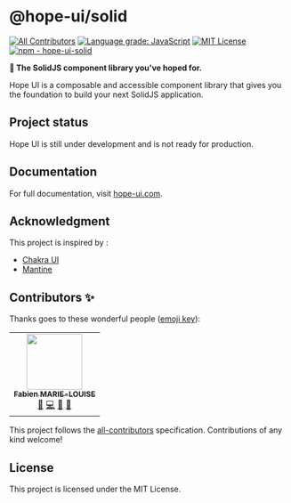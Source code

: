 # @hope-ui/solid

[![All Contributors](https://img.shields.io/badge/all_contributors-1-orange.svg?style=flat-square)](#contributors-)
[![Language grade: JavaScript](https://img.shields.io/lgtm/grade/javascript/g/fabien-ml/hope-ui.svg?logo=lgtm&logoWidth=18)](https://lgtm.com/projects/g/fabien-ml/hope-ui/context:javascript)
[![MIT License](https://badgen.net/github/license/fabien-ml/hope-ui "MIT License")](LICENSE.md)
[![npm - hope-ui-solid](https://badgen.net/npm/v/@hope-ui/solid "@hope-ui/solid npm")](https://www.npmjs.com/package/@hope-ui/solid)

**🤞 The SolidJS component library you've hoped for.**

Hope UI is a composable and accessible component library that gives you the foundation to build your next SolidJS application.

## Project status

Hope UI is still under development and is not ready for production.

## Documentation

For full documentation, visit [hope-ui.com](https://hope-ui.com/).

## Acknowledgment

This project is inspired by :

- [Chakra UI](https://chakra-ui.com/)
- [Mantine](https://mantine.dev/)

## Contributors ✨

Thanks goes to these wonderful people ([emoji key](https://allcontributors.org/docs/en/emoji-key)):

<!-- ALL-CONTRIBUTORS-LIST:START - Do not remove or modify this section -->
<!-- prettier-ignore-start -->
<!-- markdownlint-disable -->
<table>
  <tr>
    <td align="center"><a href="https://github.com/fabien-ml"><img src="https://avatars.githubusercontent.com/u/2832351?v=4?s=100" width="100px;" alt=""/><br /><sub><b>Fabien MARIE-LOUISE</b></sub></a><br /><a href="#design-fabien-ml" title="Design">🎨</a> <a href="https://github.com/fabien-ml/hope-ui/commits?author=fabien-ml" title="Code">💻</a> <a href="https://github.com/fabien-ml/hope-ui/commits?author=fabien-ml" title="Documentation">📖</a> <a href="#maintenance-fabien-ml" title="Maintenance">🚧</a></td>
  </tr>
</table>

<!-- markdownlint-restore -->
<!-- prettier-ignore-end -->

<!-- ALL-CONTRIBUTORS-LIST:END -->

This project follows the [all-contributors](https://github.com/all-contributors/all-contributors) specification. Contributions of any kind welcome!

## License

This project is licensed under the MIT License.
